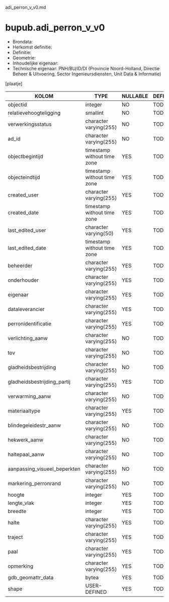 adi_perron_v_v0.md

# bupub.adi_perron_v_v0


* Brondata: 
* Herkomst definitie: 
* Definitie: 
* Geometrie: 
* Inhoudelijke eigenaar: 
* Technische eigenaar: PNH/BU/ID/DI (Provincie Noord-Holland, Directie Beheer & Uitvoering, Sector Ingenieursdiensten, Unit Data & Informatie)

[plaatje]


|KOLOM                            |TYPE                       |NULLABLE|DEFINITIE|
|------                           |----                       |-----   |-----    |
|objectid                         |integer                    |NO      |TODO|
|relatievehoogteligging           |smallint                   |NO      |TODO|
|verwerkingsstatus                |character varying(255)     |NO      |TODO|
|ad_id                            |character varying(255)     |NO      |TODO|
|objectbegintijd                  |timestamp without time zone|YES     |TODO|
|objecteindtijd                   |timestamp without time zone|YES     |TODO|
|created_user                     |character varying(255)     |YES     |TODO|
|created_date                     |timestamp without time zone|YES     |TODO|
|last_edited_user                 |character varying(50)      |YES     |TODO|
|last_edited_date                 |timestamp without time zone|YES     |TODO|
|beheerder                        |character varying(255)     |YES     |TODO|
|onderhouder                      |character varying(255)     |YES     |TODO|
|eigenaar                         |character varying(255)     |YES     |TODO|
|dataleverancier                  |character varying(255)     |YES     |TODO|
|perronidentificatie              |character varying(255)     |YES     |TODO|
|verlichting_aanw                 |character varying(255)     |NO      |TODO|
|tov                              |character varying(255)     |NO      |TODO|
|gladheidsbestrijding             |character varying(255)     |NO      |TODO|
|gladheidsbestrijding_partij      |character varying(255)     |YES     |TODO|
|verwarming_aanw                  |character varying(255)     |NO      |TODO|
|materiaaltype                    |character varying(255)     |YES     |TODO|
|blindegeleidestr_aanw            |character varying(255)     |NO      |TODO|
|hekwerk_aanw                     |character varying(255)     |NO      |TODO|
|haltepaal_aanw                   |character varying(255)     |NO      |TODO|
|aanpassing_visueel_beperkten     |character varying(255)     |NO      |TODO|
|markering_perronrand             |character varying(255)     |NO      |TODO|
|hoogte                           |integer                    |YES     |TODO|
|lengte_vlak                      |integer                    |YES     |TODO|
|breedte                          |integer                    |YES     |TODO|
|halte                            |character varying(255)     |YES     |TODO|
|traject                          |character varying(255)     |YES     |TODO|
|paal                             |character varying(255)     |YES     |TODO|
|opmerking                        |character varying(255)     |YES     |TODO|
|gdb_geomattr_data                |bytea                      |YES     |TODO|
|shape                            |USER-DEFINED               |YES     |TODO|

